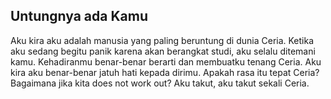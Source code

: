 ## Untungnya ada Kamu

Aku kira aku adalah manusia yang paling beruntung di dunia Ceria. 
Ketika aku sedang begitu panik karena akan berangkat studi, aku selalu ditemani kamu.
Kehadiranmu benar-benar berarti dan membuatku tenang Ceria. Aku kira aku benar-benar jatuh hati kepada dirimu.
Apakah rasa itu tepat Ceria? Bagaimana jika kita does not work out? Aku takut, aku takut sekali Ceria.
